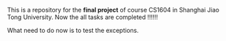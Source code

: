 This is a repository for the **final project** of course CS1604 in Shanghai Jiao Tong University.
Now the all tasks are completed !!!!!!

What need to do now is to test the exceptions.

